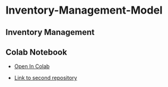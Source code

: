 # Inventory-Management-Model
Inventory Management
---
## Colab Notebook

- [Open In Colab](https://colab.research.google.com/drive/1MM6ryJ-1z89rmh7i_npqnFKih--FhtHG?usp=sharing)

- [Link to second repository](https://github.com/Anshul1563/cisco-dashboard)

